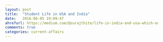 ```yaml
---
layout: post
title:  "Student Life in USA and India"
date:   2016-06-05 19:09:47
ahrefurl: https://medium.com/@surajthite/life-in-india-and-usa-which-one-is-better-16997b8167eb
comments: true
categories: current-affairs
---
```

